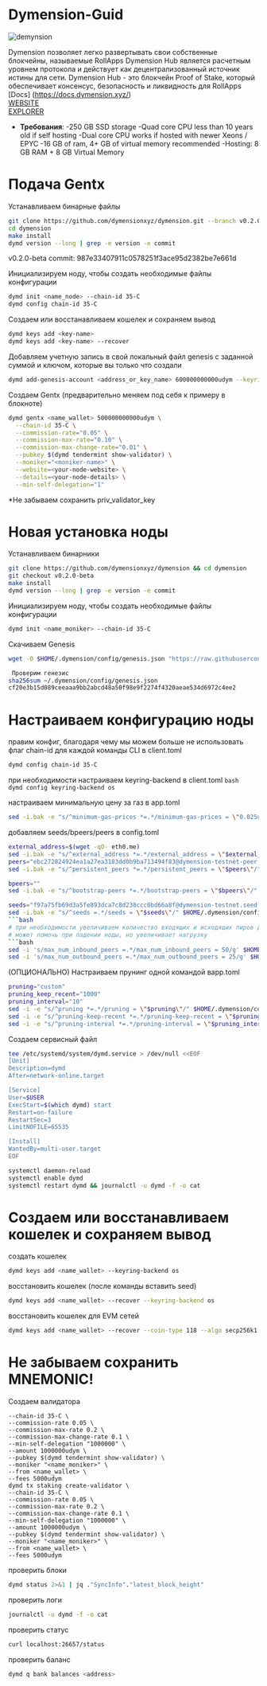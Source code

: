 # Dymension-Guid

![demynsion](https://avatars.mds.yandex.net/get-images-cbir/1693524/sihuzT45M8j3i8RLiFz3kA7350/ocr)

Dymension позволяет легко развертывать свои собственные блокчейны, называемые RollApps
Dymension Hub является расчетным уровнем протокола и действует как децентрализованный источник истины для сети. Dymension Hub - это блокчейн Proof of Stake, который обеспечивает консенсус, безопасность и ликвидность для RollApps
[Docs] (https://docs.dymension.xyz/) \
[WEBSITE](https://dymension.xyz/) \
[EXPLORER](https://exp.utsa.tech/dymension-test)
- **Требования**:
-250 GB SSD storage
-Quad core CPU less than 10 years old if self hosting
-Dual core CPU works if hosted with newer Xeons / EPYC
-16 GB of ram,  4+ GB of virtual memory recommended
-Hosting: 8 GB RAM + 8 GB Virtual Memory

# Подача Gentx  
Устанавливаем бинарные файлы 
```bash
git clone https://github.com/dymensionxyz/dymension.git --branch v0.2.0-beta
cd dymension
make install
dymd version --long | grep -e version -e commit
```
 v0.2.0-beta
 commit: 987e33407911c0578251f3ace95d2382be7e661d

Инициализируем ноду, чтобы создать необходимые файлы конфигурации
```bash
dymd init <name_node> --chain-id 35-C
dymd config chain-id 35-C
```
Создаем или восстанавливаем кошелек и сохраняем вывод
```bash
dymd keys add <key-name>
dymd keys add <key-name> --recover
```
Добавляем учетную запись в свой локальный файл genesis с заданной суммой и ключом, которые вы только что создали
```bash
dymd add-genesis-account <address_or_key_name> 600000000000udym --keyring-backend os
```
Создаем Gentx (предварительно меняем под себя к примеру в блокноте)
```bash
dymd gentx <name_wallet> 500000000000udym \
  --chain-id 35-C \
  --commission-rate="0.05" \
  --commission-max-rate="0.10" \
  --commission-max-change-rate="0.01" \
  --pubkey $(dymd tendermint show-validator) \
  --moniker="<moniker-name>" \
  --website=<your-node-website> \
  --details=<your-node-details> \
  --min-self-delegation="1"
  ```

*Не забываем сохранить priv_validator_key

# Новая установка ноды  
Устанавливаем бинарники
```bash
git clone https://github.com/dymensionxyz/dymension && cd dymension
git checkout v0.2.0-beta
make install
dymd version --long | grep -e version -e commit
```
Инициализируем ноду, чтобы создать необходимые файлы конфигурации
```bash
dymd init <name_moniker> --chain-id 35-C
```
Скачиваем Genesis
```bash
wget -O $HOME/.dymension/config/genesis.json "https://raw.githubusercontent.com/dymensionxyz/testnets/main/dymension-hub/35-C/genesis.json"

 Проверим генезис
sha256sum ~/.dymension/config/genesis.json
cf20e3b15d089ceeaaa9bb2abcd48a50f98e9f2274f4320aeae534d6972c4ee2
```

# Настраиваем конфигурацию ноды

 правим конфиг, благодаря чему мы можем больше не использовать флаг chain-id для каждой команды CLI в client.toml
```bash
dymd config chain-id 35-C
```
при необходимости настраиваем keyring-backend в client.toml 
```bash  dymd config keyring-backend os ``` 

настраиваем минимальную цену за газ в app.toml
```bash
sed -i.bak -e "s/^minimum-gas-prices *=.*/minimum-gas-prices = \"0.025udym\"/;" ~/.dymension/config/app.toml
```
 добавляем seeds/bpeers/peers в config.toml
```bash
external_address=$(wget -qO- eth0.me)
sed -i.bak -e "s/^external_address *=.*/external_address = \"$external_address:26656\"/" $HOME/.dymension/config/config.toml
peers="ebc272824924ea1a27ea3183dd0b9ba713494f83@dymension-testnet-peer.autostake.net:27086,9111fd409e5521470b9b33a46009f5e53c646a0d@178.62.81.245:45656,f8a0d7c7db90c53a989e2341746b88433f47f980@209.182.238.30:30657,1bffcd1690806b5796415ff72f02157ce048bcdd@144.76.67.53:2580,c17a4bcba59a0cbb10b91cd2cee0940c610d26ee@95.217.144.107:20556,e6ea3444ac85302c336000ac036f4d86b97b3d3e@38.146.3.199:20556,b473a649e58b49bc62b557e94d35a2c8c0ee9375@95.214.53.46:36656,db0264c412618949ce3a63cb07328d027e433372@146.19.24.101:26646,281190aa44ca82fb47afe60ba1a8902bae469b2a@dymension.peers.stavr.tech:17806,d8b1bcfc123e63b24d0ebf86ab674a0fc5cb3b06@51.159.97.212:26656,55f233c7c4bea21a47d266921ca5fce657f3adf7@168.119.240.200:26656,139340424dddf85e54e0a54179d06875013e1e39@65.109.87.88:24656"
sed -i.bak -e "s/^persistent_peers *=.*/persistent_peers = \"$peers\"/" $HOME/.dymension/config/config.toml

bpeers=""
sed -i.bak -e "s/^bootstrap-peers *=.*/bootstrap-peers = \"$bpeers\"/" $HOME/.dymension/config/config.toml

seeds="f97a75fb69d3a5fe893dca7c8d238ccc0bd66a8f@dymension-testnet.seed.brocha.in:30584"
sed -i.bak -e "s/^seeds =.*/seeds = \"$seeds\"/" $HOME/.dymension/config/config.toml
```bash
# при необходимости увеличиваем количество входящих и исходящих пиров для подключения, за исключением постоянных пиров в config.toml
# может помочь при падении ноды, но увеличивает нагрузку
```bash
sed -i 's/max_num_inbound_peers =.*/max_num_inbound_peers = 50/g' $HOME/.dymension/config/config.toml
sed -i 's/max_num_outbound_peers =.*/max_num_outbound_peers = 25/g' $HOME/.dymension/config/config.toml
```

(ОПЦИОНАЛЬНО) Настраиваем прунинг одной командой вapp.toml

```bash
pruning="custom"
pruning_keep_recent="1000"
pruning_interval="10"
sed -i -e "s/^pruning *=.*/pruning = \"$pruning\"/" $HOME/.dymension/config/app.toml
sed -i -e "s/^pruning-keep-recent *=.*/pruning-keep-recent = \"$pruning_keep_recent\"/" $HOME/.dymension/config/app.toml
sed -i -e "s/^pruning-interval *=.*/pruning-interval = \"$pruning_interval\"/" $HOME/.dymension/config/app.toml
```

Создаем сервисный файл
```bash
tee /etc/systemd/system/dymd.service > /dev/null <<EOF
[Unit]
Description=dymd
After=network-online.target

[Service]
User=$USER
ExecStart=$(which dymd) start
Restart=on-failure
RestartSec=3
LimitNOFILE=65535

[Install]
WantedBy=multi-user.target
EOF

systemctl daemon-reload
systemctl enable dymd
systemctl restart dymd && journalctl -u dymd -f -o cat
```
# Создаем или восстанавливаем кошелек и сохраняем вывод
 создать кошелек
```bash
dymd keys add <name_wallet> --keyring-backend os
```
восстановить кошелек (после команды вставить seed)
```bash
dymd keys add <name_wallet> --recover --keyring-backend os
```
 восстановить кошелек для EVM сетей
```bash
dymd keys add <name_wallet> --recover --coin-type 118 --algo secp256k1
```
# Не забываем сохранить MNEMONIC!
Создаем валидатора 
```bashdymd tx staking create-validator \
--chain-id 35-C \
--commission-rate 0.05 \
--commission-max-rate 0.2 \
--commission-max-change-rate 0.1 \
--min-self-delegation "1000000" \
--amount 1000000udym \
--pubkey $(dymd tendermint show-validator) \
--moniker "<name_moniker>" \
--from <name_wallet> \
--fees 5000udym
dymd tx staking create-validator \
--chain-id 35-C \
--commission-rate 0.05 \
--commission-max-rate 0.2 \
--commission-max-change-rate 0.1 \
--min-self-delegation "1000000" \
--amount 1000000udym \
--pubkey $(dymd tendermint show-validator) \
--moniker "<name_moniker>" \
--from <name_wallet> \
--fees 5000udym
```
проверить блоки
```bash
dymd status 2>&1 | jq ."SyncInfo"."latest_block_height"
```
 проверить логи
```bash
journalctl -u dymd -f -o cat
```
 проверить статус
```bash
curl localhost:26657/status
```
 проверить баланс
```bash
dymd q bank balances <address>
```




